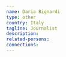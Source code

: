 ```yaml
---
name: Daria Bignardi
type: other
country: Italy
tagline: Journalist
description:
related-persons:
connections:
---
```

